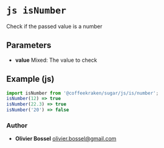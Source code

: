 


<!-- @namespace    sugar.js.is -->
<!-- @name    isNumber -->

# ```js isNumber ```


Check if the passed value is a number

## Parameters

- **value**  Mixed: The value to check



## Example (js)

```js
import isNumber from '@coffeekraken/sugar/js/is/number';
isNumber(12) => true
isNumber(22.3) => true
isNumber('20') => false
```


### Author
- **Olivier Bossel** <a href="mailto:olivier.bossel@gmail.com">olivier.bossel@gmail.com</a> 



